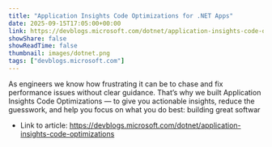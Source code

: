 ```yaml
---
title: "Application Insights Code Optimizations for .NET Apps"
date: 2025-09-15T17:05:00+00:00
link: https://devblogs.microsoft.com/dotnet/application-insights-code-optimizations
showShare: false
showReadTime: false
thumbnail: images/dotnet.png
tags: ["devblogs.microsoft.com"]
---
```

As engineers we know how frustrating it can be to chase and fix performance issues without clear guidance. That’s why we built Application Insights Code Optimizations — to give you actionable insights, reduce the guesswork, and help you focus on what you do best: building great softwar

- Link to article: https://devblogs.microsoft.com/dotnet/application-insights-code-optimizations